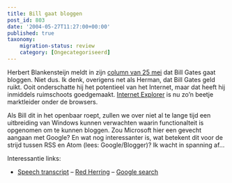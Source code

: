 ```yaml
---
title: Bill gaat bloggen
post_id: 803
date: '2004-05-27T11:27:00+00:00'
published: true
taxonomy:
    migration-status: review
    category: [Ongecategoriseerd]
---
```

Herbert Blankensteijn meldt in zijn [column van 25 mei](http://www4.hccnet.nl/404/404.cfm?id=734) dat Bill Gates gaat bloggen. Niet dus. Ik denk, overigens net als Herman, dat Bill Gates geld ruikt. Ooit onderschatte hij het potentieel van het Internet, maar dat heeft hij inmiddels ruimschoots goedgemaakt. [Internet Explorer](http://www.microsoft.com/ie) is nu zo’n beetje marktleider onder de browsers.

Als Bill dit in het openbaar roept, zullen we over niet al te lange tijd een uitbreiding van Windows kunnen verwachten waarin functionalteit is opgenomen om te kunnen bloggen. Zou Microsoft hier een gevecht aangaan met Google? En wat nog interessanter is, wat betekent dit voor de strijd tussen RSS en Atom (lees: Google/Blogger)? Ik wacht in spanning af…

Interessantie links:

- [Speech transcript](http://www.microsoft.com/billgates/speeches/2004/05-20CEOSummit.asp)
– [Red Herring](http://blog.redherring.com/MT/archives/main/000225.html)
– [Google search](http://www.google.com/search?q=blog+bill+gates)
